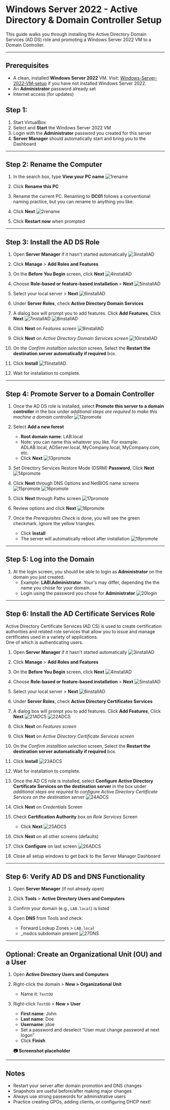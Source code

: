 # Windows Server 2022 - Active Directory & Domain Controller Setup

This guide walks you through installing the Active Directory Domain Services (AD DS) role and promoting a Windows Server 2022 VM to a Domain Controller.

---

## Prerequisites

- A clean, installed **Windows Server 2022** VM.  Visit: [Windows-Server-2022-VM-setup](AD-Lab_Setup/Windows-Server-2022-VM-setup.md) if you have not installed Windows Server 2022.
- An **Administrator** password already set
- Internet access (for updates)

## Step 1:

1. Start VirtualBox
2. Select and **Start** the Windows Server 2022 VM
3. Login with the **Administrator** password you created for this server
4. **Server Manager** should automatically start and bring you to the Dashboard

---

## Step 2: Rename the Computer

1. In the search box, type **View your PC name**
   ![1rename](https://github.com/user-attachments/assets/02f6db60-e3fb-4c79-97f1-7e04bd24927a)

2. Click **Rename this PC** 
3. Rename the current PC.  Renaming to **DC01** follows a conventional naming practice, but you can rename to anything you like. 
4. Click **Next**
    ![2rename](https://github.com/user-attachments/assets/a6b3212b-2969-40c9-b3f5-bbfc0c9eed3a)

5. Click **Restart now** when prompted

---

## Step 3: Install the AD DS Role

1. Open **Server Manager** if it hasn't started automatically
   ![3installAD](https://github.com/user-attachments/assets/0d5486ef-80df-40e8-95d5-feab09eb620e)

2. Click **Manage** > **Add Roles and Features**  
3. On the **Before You Begin** screen, click **Next**
   ![4installAD](https://github.com/user-attachments/assets/b094760f-bef4-448e-9e43-64cd601976f7)

4. Choose **Role-based or feature-based installation** > **Next**
    ![5installAD](https://github.com/user-attachments/assets/f15866a2-75b3-4eda-ab4a-85d72b1a1297)

5. Select your local server > **Next**
    ![6installAD](https://github.com/user-attachments/assets/93b0ca39-8980-49c8-9109-a0ed6f579a03)

7. Under **Server Roles**, check **Active Directory Domain Services**  
8. A dialog box will prompt you to add features. Click **Add Features**, Click **Next**
      ![7installAD](https://github.com/user-attachments/assets/a4a231fd-2c7e-43b7-a1f5-a5f301a83edd)
      ![8installAD](https://github.com/user-attachments/assets/742e1260-5b07-4719-b25d-4f568ebd7149)

9. Click **Next** on *Features screen*
      ![9installAD](https://github.com/user-attachments/assets/1e9eb464-beea-47b9-8887-c51e8c8512e7)
 
10. Click **Next** on *Active Directory Domain Services screen*
    ![10installAD](https://github.com/user-attachments/assets/c8c3509e-bb4e-4147-bc25-cdca94ab3b00)

11. On the *Confirm installtion selection* screen, Select the **Restart the destination server automatically if required** box.
12. Click **Install**
    ![11installAD](https://github.com/user-attachments/assets/752e78e0-2a22-48ac-a88e-3c0b4ef3ab93)

13. Wait for installation to complete.

---

## Step 4: Promote Server to a Domain Controller

1. Once the AD DS role is installed, select **Promote this server to a domain controller** in the box under *additional steps are required to make this machine a domain controller*
   ![12promote](https://github.com/user-attachments/assets/d5166233-3c5e-43f7-b897-cb4cc006d039)

2. Select **Add a new forest**  
   - **Root domain name**: LAB.local
   - Note: you can name this whatever you like.  For example: ADLAB.local, ADServer.local, MyCompany.local, MyCompany.com, etc.
   - Click **Next**
   ![13promote](https://github.com/user-attachments/assets/655502e1-d4f2-4ef7-83e9-71a0e08db6f3)

3. Set Directory Services Restore Mode (DSRM) **Password**, Click **Next**
   ![14promote](https://github.com/user-attachments/assets/ae6b18ba-69f2-47c8-987c-dacfbe0adc6e)

4. Click **Next** through DNS Options and NetBIOS name screens
   ![15promote](https://github.com/user-attachments/assets/7a6171ce-73b8-483f-a0c6-9be18efad343)
   ![16promote](https://github.com/user-attachments/assets/51b20162-1709-4dab-85ed-62cd7fbf2775)

6. Click **Next** through Paths screen
   ![17promote](https://github.com/user-attachments/assets/b74f3f6d-39ae-41d7-9bef-9658798b7590)

7. Review options and click **Next**
   ![18promote](https://github.com/user-attachments/assets/3140e5de-8a14-409d-9bb5-518940d528cb)

8. Once the *Prerequisites Check* is done, you will see the green checkmark.  Ignore the yellow triangles.
     - Click **Install**  
     - The server will automatically reboot after installation
   ![19promote](https://github.com/user-attachments/assets/54e4a565-1582-4062-bb18-dfc652febb22)


---

## Step 5: Log into the Domain 
  
1. At the login screen, you should be able to login as **Administrator** on the domain you just created.  
   - Example: **LAB\Administrator**. Your's may differ, depending the the name you chose for your domain.
   - Login using the password you chose for **Administrator**
     ![20login](https://github.com/user-attachments/assets/8bd9173a-ee99-4541-9efc-1d756d3fdce6)


---

## Step 6: Install the AD Certificate Services Role  
Active Directory Certificate Services (AD CS) is used to create certification authorities and related role services that allow you to issue and manage certificates used in a variety of applications.  
One of which is authenticating users.

1. Open **Server Manager** if it hasn't started automatically
   ![3installAD](https://github.com/user-attachments/assets/28ccf449-b689-4587-8900-eddb29d27300)

2. Click **Manage** > **Add Roles and Features**  
3. On the **Before You Begin** screen, click **Next**
   ![4installAD](https://github.com/user-attachments/assets/b22099f7-703a-4a08-b793-a8c82cc37894)
 
4. Choose **Role-based or feature-based installation** > **Next**
   ![5installAD](https://github.com/user-attachments/assets/37c10401-0909-478c-87b6-d057df300da3)

5. Select your local server > **Next**
    ![6installAD](https://github.com/user-attachments/assets/01b19764-c016-44a6-b20b-c676511a090b)

7. Under **Server Roles**, check **Active Directory Certificates Services**  
8. A dialog box will prompt you to add features. Click **Add Features**, Click **Next**
    ![21ADCS](https://github.com/user-attachments/assets/aa517b1b-d663-49bc-b714-f20b1299f657)
    ![22ADCS](https://github.com/user-attachments/assets/36a70403-5489-4435-aeaf-404ee135f81d)

9. Click **Next** on *Features screen*  
10. Click **Next** on *Active Directory Certificate Services screen*
11. On the *Confirm installtion selection* screen, Select the **Restart the destination server automatically if required** box.
12. Click **Install**
    ![23ADCS](https://github.com/user-attachments/assets/f146c83a-1322-4522-b410-6e3767c43cf6)

13. Wait for installation to complete.
14. Once the AD CS role is installed, select **Configure Active Directory Certificate Services on the destination server** in the box under *additional steps are required to configure Active Directory Certificate Services on the destination server*
    ![24ADCS](https://github.com/user-attachments/assets/e8c136ac-2962-4d8b-be8e-ae0b810850ed)

15. Click **Next** on *Credentials* Screen
16. Check **Certification Authority** box on *Role Services* Screen
    - Click **Next**
    ![25ADCS](https://github.com/user-attachments/assets/d2bc7dbc-e923-4f00-9259-f2451951a0af)

17. Click **Next** on all other screens (defaults)
18. Click **Configure** on last screen
    ![26ADCS](https://github.com/user-attachments/assets/bccc4d71-2f34-44d5-ad4f-5f658fb41b6e)

19. Close all setup windows to get back to the Server Manager Dashboard

---

## Step 6: Verify AD DS and DNS Functionality

1. Open **Server Manager** (if not already open) 
2. Click **Tools** > **Active Directory Users and Computers**  
3. Confirm your domain (e.g., `LAB.local`) is listed  

5. Open **DNS** from Tools and check:
   - Forward Lookup Zones > `LAB.local`
   - _msdcs subdomain present
   ![27DNS](https://github.com/user-attachments/assets/641179b9-51ca-42c6-b163-3e175966ccc2)


---

## Optional: Create an Organizational Unit (OU) and a User

1. Open **Active Directory Users and Computers**  
2. Right-click the domain > **New > Organizational Unit**  
   - Name it: `TestOU`  
3. Right-click `TestOU` > **New > User**  
   - **First name**: John  
   - **Last name**: Doe  
   - **Username**: jdoe  
   - Set a password and deselect “User must change password at next logon”  
   - Click **Finish**

    **📷 Screenshot placeholder**

---

## Notes

- Restart your server after domain promotion and DNS changes  
- Snapshots are useful before/after making major changes  
- Always use strong passwords for administrative users  
- Practice creating GPOs, adding clients, or configuring DHCP next!


